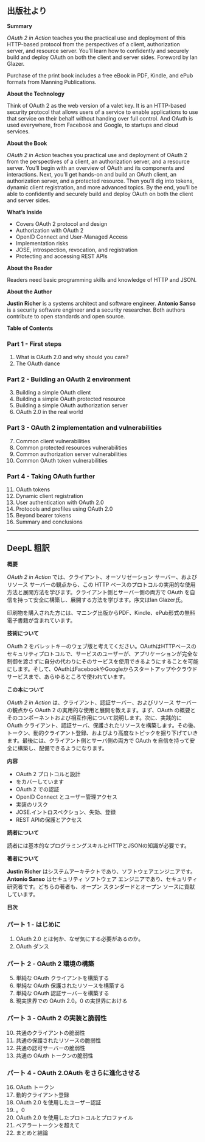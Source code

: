 ## 出版社より

**Summary**

_OAuth 2 in Action_ teaches you the practical use and deployment of this HTTP-based protocol from the perspectives of a client, authorization server, and resource server. You’ll learn how to confidently and securely build and deploy OAuth on both the client and server sides. Foreword by Ian Glazer.

Purchase of the print book includes a free eBook in PDF, Kindle, and ePub formats from Manning Publications.

**About the Technology**

Think of OAuth 2 as the web version of a valet key. It is an HTTP-based security protocol that allows users of a service to enable applications to use that service on their behalf without handing over full control. And OAuth is used everywhere, from Facebook and Google, to startups and cloud services.

**About the Book**

_OAuth 2 in Action_ teaches you practical use and deployment of OAuth 2 from the perspectives of a client, an authorization server, and a resource server. You’ll begin with an overview of OAuth and its components and interactions. Next, you’ll get hands-on and build an OAuth client, an authorization server, and a protected resource. Then you’ll dig into tokens, dynamic client registration, and more advanced topics. By the end, you’ll be able to confidently and securely build and deploy OAuth on both the client and server sides.

**What’s Inside**

- Covers OAuth 2 protocol and design
- Authorization with OAuth 2
- OpenID Connect and User-Managed Access
- Implementation risks
- JOSE, introspection, revocation, and registration
- Protecting and accessing REST APIs

**About the Reader**

Readers need basic programming skills and knowledge of HTTP and JSON.

**About the Author**

**Justin Richer** is a systems architect and software engineer. **Antonio Sanso** is a security software engineer and a security researcher. Both authors contribute to open standards and open source.

**Table of Contents**

### Part 1 - First steps

1. What is OAuth 2.0 and why should you care?
2. The OAuth dance

### Part 2 - Building an OAuth 2 environment

3. Building a simple OAuth client
4. Building a simple OAuth protected resource
5. Building a simple OAuth authorization server
6. OAuth 2.0 in the real world

### Part 3 - OAuth 2 implementation and vulnerabilities

7. Common client vulnerabilities
8. Common protected resources vulnerabilities
9. Common authorization server vulnerabilities
10. Common OAuth token vulnerabilities

### Part 4 - Taking OAuth further

11. OAuth tokens
12. Dynamic client registration
13. User authentication with OAuth 2.0
14. Protocols and profiles using OAuth 2.0
15. Beyond bearer tokens
16. Summary and conclusions

---

## DeepL 粗訳

**概要**

_OAuth 2 in Action_ では、クライアント、オーソリゼーション サーバー、およびリソース サーバーの観点から、この HTTP ベースのプロトコルの実用的な使用方法と展開方法を学びます。クライアント側とサーバー側の両方で OAuth を自信を持って安全に構築し、展開する方法を学びます。序文はIan Glazer氏。

印刷物を購入された方には、マニング出版からPDF、Kindle、ePub形式の無料電子書籍が含まれています。

**技術について**

OAuth 2 をバレットキーのウェブ版と考えてください。OAuthはHTTPベースのセキュリティプロトコルで、サービスのユーザーが、アプリケーションが完全な制御を渡さずに自分の代わりにそのサービスを使用できるようにすることを可能にします。そして、OAuthはFacebookやGoogleからスタートアップやクラウドサービスまで、あらゆるところで使われています。

**この本について**

_OAuth 2 in Action_ は、クライアント、認証サーバー、およびリソース サーバーの観点から OAuth 2 の実用的な使用と展開を教えます。まず、OAuth の概要とそのコンポーネントおよび相互作用について説明します。次に、実践的に OAuth クライアント、認証サーバ、保護されたリソースを構築します。その後、トークン、動的クライアント登録、およびより高度なトピックを掘り下げていきます。最後には、クライアント側とサーバ側の両方で OAuth を自信を持って安全に構築し、配備できるようになります。

**内容**

- OAuth 2 プロトコルと設計
- をカバーしています
- OAuth 2 での認証
- OpenID Connect とユーザー管理アクセス
- 実装のリスク
- JOSE.イントロスペクション、失効、登録
- REST APIの保護とアクセス

**読者について**

読者には基本的なプログラミングスキルとHTTPとJSONの知識が必要です。

**著者について**

**Justin Richer** はシステムアーキテクトであり、ソフトウェアエンジニアです。 **Antonio Sanso** はセキュリティ ソフトウェア エンジニアであり、セキュリティ研究者です。どちらの著者も、オープン スタンダードとオープン ソースに貢献しています。

**目次**

### パート 1 - はじめに

1. OAuth 2.0 とは何か、なぜ気にする必要があるのか。
2. OAuth ダンス

### パート 2 - OAuth 2 環境の構築

5. 単純な OAuth クライアントを構築する
6. 単純な OAuth 保護されたリソースを構築する
7. 単純な OAuth 認証サーバーを構築する
9. 現実世界での OAuth 2.0。0 の実世界における

### パート 3 - OAuth 2 の実装と脆弱性

10. 共通のクライアントの脆弱性
11. 共通の保護されたリソースの脆弱性
13. 共通の認可サーバーの脆弱性
15. 共通の OAuth トークンの脆弱性

### パート 4 - OAuth 2.OAuth をさらに進化させる

16. OAuth トークン
17. 動的クライアント登録
19. OAuth 2.0 を使用したユーザー認証
21. 。0
22. OAuth 2.0 を使用したプロトコルとプロファイル
24. ベアラートークンを超えて
26. まとめと結論
